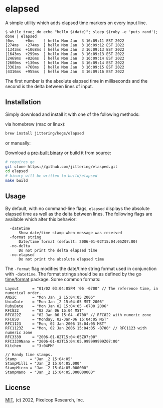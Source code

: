 # elapsed

A simple utility which adds elapsed time markers on every input line.

```shell
$ while true; do echo "hello $(date)"; sleep $(ruby -e 'puts rand'); done | elapsed
[0ms     +0ms    ] hello Mon Jan  3 16:09:11 EST 2022
[274ms   +274ms  ] hello Mon Jan  3 16:09:12 EST 2022
[1343ms  +1068ms ] hello Mon Jan  3 16:09:13 EST 2022
[1643ms  +299ms  ] hello Mon Jan  3 16:09:13 EST 2022
[2469ms  +826ms  ] hello Mon Jan  3 16:09:14 EST 2022
[2600ms  +130ms  ] hello Mon Jan  3 16:09:14 EST 2022
[3361ms  +760ms  ] hello Mon Jan  3 16:09:15 EST 2022
[4316ms  +955ms  ] hello Mon Jan  3 16:09:16 EST 2022
```

The first number is the absolute elapsed time in milliseconds and the second is
the delta between lines of input.

## Installation

Simply download and install it with one of the following methods:

via homebrew (mac or linux):

```sh
brew install jittering/kegs/elapsed
```

or manually:

Download a [pre-built binary](https://github.com/jittering/elapsed/releases) or
build it from source:

```sh
# requires go
git clone https://github.com/jittering/elasped.git
cd elapsed
# binary will be written to build/elapsed
make build
```

## Usage

By default, with no command-line flags, `elapsed` displays the absolute elapsed
time as well as the delta between lines. The following flags are available which
alter this behavior:

```text
  -datetime
      Show date/time stamp when message was received
  -format string
      Date/time format (default: 2006-01-02T15:04:05Z07:00)
  -no-delta
      Do not print the delta elapsed time
  -no-elapsed
      Do not print the absolute elapsed time
```

The `-format` flag modifies the date/time string format used in conjunction with
`-datetime`. The format strings should be as defined by the go [time/format](https://github.com/golang/go/blob/master/src/time/format.go#L92-L108) package. Some common formats:

```text
Layout      = "01/02 03:04:05PM '06 -0700" // The reference time, in numerical order.
ANSIC       = "Mon Jan _2 15:04:05 2006"
UnixDate    = "Mon Jan _2 15:04:05 MST 2006"
RubyDate    = "Mon Jan 02 15:04:05 -0700 2006"
RFC822      = "02 Jan 06 15:04 MST"
RFC822Z     = "02 Jan 06 15:04 -0700" // RFC822 with numeric zone
RFC850      = "Monday, 02-Jan-06 15:04:05 MST"
RFC1123     = "Mon, 02 Jan 2006 15:04:05 MST"
RFC1123Z    = "Mon, 02 Jan 2006 15:04:05 -0700" // RFC1123 with numeric zone
RFC3339     = "2006-01-02T15:04:05Z07:00"
RFC3339Nano = "2006-01-02T15:04:05.999999999Z07:00"
Kitchen     = "3:04PM"

// Handy time stamps.
Stamp      = "Jan _2 15:04:05"
StampMilli = "Jan _2 15:04:05.000"
StampMicro = "Jan _2 15:04:05.000000"
StampNano  = "Jan _2 15:04:05.000000000"
```

## License

[MIT](./LICENSE), (c) 2022, Pixelcop Research, Inc.
